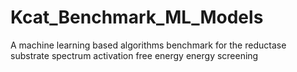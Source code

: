 # Kcat_Benchmark_ML_Models
A machine learning based algorithms benchmark for the reductase substrate spectrum activation free energy energy screening
